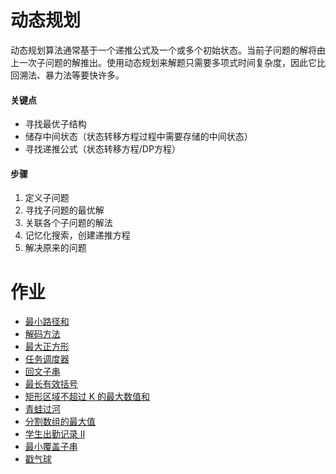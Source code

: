 
# 动态规划
动态规划算法通常基于一个递推公式及一个或多个初始状态。当前子问题的解将由上一次子问题的解推出。使用动态规划来解题只需要多项式时间复杂度，因此它比回溯法、暴力法等要快许多。

#### 关键点
* 寻找最优子结构
* 储存中间状态（状态转移方程过程中需要存储的中间状态）
* 寻找递推公式（状态转移方程/DP方程）

#### 步骤
1. 定义子问题
2. 寻找子问题的最优解
3. 关联各个子问题的解法
4. 记忆化搜索，创建递推方程
5. 解决原来的问题

# 作业
* [最小路径和](./P64Solution.java)
* [解码方法](./P91Solution.java)
* [最大正方形](./P221Solution.java)
* [任务调度器](./P621Solution.java)
* [回文子串](./P647Solution.java)
* [最长有效括号](./P647Solution.java)
* [矩形区域不超过 K 的最大数值和](./P363Solution.java)
* [青蛙过河](./P403Solution.java)
* [分割数组的最大值](./P410Solution.java)
* [学生出勤记录 II](./P552Solution.java)
* [最小覆盖子串](./P76Solution.java)
* [戳气球](./P312Solution.java)